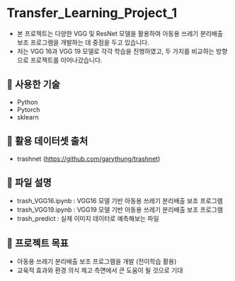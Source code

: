 # Transfer_Learning_Project_1

- 본 프로젝트는 다양한 VGG 및 ResNet 모델을 활용하여 아동용 쓰레기 분리배출 보조 프로그램을 개발하는 데 중점을 두고       있습니다.
- 저는 VGG 16과 VGG 19 모델로 각각 학습을 진행하였고, 두 가지를 비교하는 방향으로 프로젝트를 이어나갔습니다.

## 🔧 사용한 기술

- Python
- Pytorch
- sklearn

## 📂 활용 데이터셋 출처

- trashnet (https://github.com/garythung/trashnet)

## 📂 파일 설명 

- trash_VGG16.ipynb : VGG16 모델 기반 아동용 쓰레기 분리배출 보조 프로그램 
- trash_VGG19.ipynb : VGG19 모델 기반 아동용 쓰레기 분리배출 보조 프로그램
- trash_predict : 실제 이미지 데이터로 예측해보는 파일

## 🎯 프로젝트 목표 

- 아동용 쓰레기 분리배출 보조 프로그램을 개발 (전이학습 활용)
- 교육적 효과와 환경 의식 제고 측면에서 큰 도움이 될 것으로 기대
